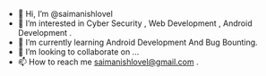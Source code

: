 - 👋 Hi, I’m @saimanishlovel
- 👀 I’m interested in Cyber Security , Web Development , Android Development .
- 🌱 I’m currently learning Android Development And Bug Bounting.
- 💞️ I’m looking to collaborate on ...
- 📫 How to reach me saimanishlovel@gmail.com .

<!---
saimanishlovel/saimanishlovel is a ✨ special ✨ repository because its `README.md` (this file) appears on your GitHub profile.
You can click the Preview link to take a look at your changes.
--->
